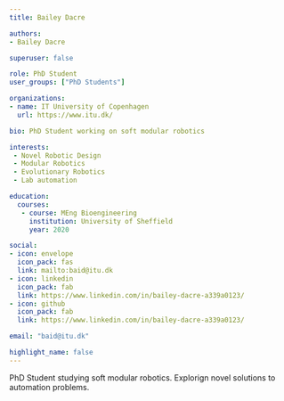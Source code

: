 ```yaml
---
title: Bailey Dacre

authors:
- Bailey Dacre

superuser: false

role: PhD Student
user_groups: ["PhD Students"]

organizations:
- name: IT University of Copenhagen
  url: https://www.itu.dk/

bio: PhD Student working on soft modular robotics

interests:
 - Novel Robotic Design
 - Modular Robotics
 - Evolutionary Robotics
 - Lab automation

education:
  courses:
   - course: MEng Bioengineering
     institution: University of Sheffield
     year: 2020

social:
- icon: envelope
  icon_pack: fas
  link: mailto:baid@itu.dk
- icon: linkedin
  icon_pack: fab
  link: https://www.linkedin.com/in/bailey-dacre-a339a0123/
- icon: github
  icon_pack: fab
  link: https://www.linkedin.com/in/bailey-dacre-a339a0123/

email: "baid@itu.dk"

highlight_name: false
---
```

PhD Student studying soft modular robotics. Explorign novel solutions to automation problems.